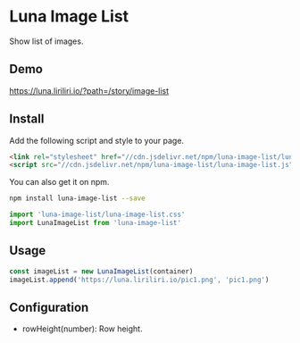 # Luna Image List

Show list of images.

## Demo

https://luna.liriliri.io/?path=/story/image-list

## Install

Add the following script and style to your page.

```html
<link rel="stylesheet" href="//cdn.jsdelivr.net/npm/luna-image-list/luna-image-list.css" />
<script src="//cdn.jsdelivr.net/npm/luna-image-list/luna-image-list.js"></script>
```

You can also get it on npm.

```bash
npm install luna-image-list --save
```

```javascript
import 'luna-image-list/luna-image-list.css'
import LunaImageList from 'luna-image-list'
```

## Usage

```javascript
const imageList = new LunaImageList(container)
imageList.append('https://luna.liriliri.io/pic1.png', 'pic1.png')
```

## Configuration

* rowHeight(number): Row height.
